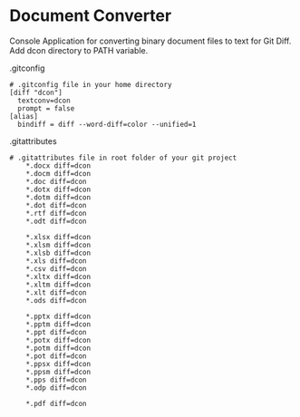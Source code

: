 # Document Converter

Console Application for converting binary document files to text for Git Diff. Add dcon directory to PATH variable.

.gitconfig
```git
# .gitconfig file in your home directory
[diff "dcon"]
  textconv=dcon
  prompt = false
[alias]
  bindiff = diff --word-diff=color --unified=1
```

.gitattributes
```git
# .gitattributes file in root folder of your git project
    *.docx diff=dcon
    *.docm diff=dcon
    *.doc diff=dcon
    *.dotx diff=dcon
    *.dotm diff=dcon
    *.dot diff=dcon
    *.rtf diff=dcon
    *.odt diff=dcon

    *.xlsx diff=dcon
    *.xlsm diff=dcon
    *.xlsb diff=dcon
    *.xls diff=dcon
    *.csv diff=dcon
    *.xltx diff=dcon
    *.xltm diff=dcon
    *.xlt diff=dcon
    *.ods diff=dcon 

    *.pptx diff=dcon
    *.pptm diff=dcon
    *.ppt diff=dcon
    *.potx diff=dcon
    *.potm diff=dcon
    *.pot diff=dcon
    *.ppsx diff=dcon
    *.ppsm diff=dcon
    *.pps diff=dcon
    *.odp diff=dcon

    *.pdf diff=dcon
```
